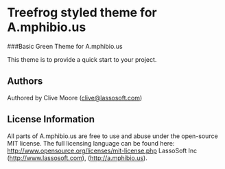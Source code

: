 Treefrog styled theme for A.mphibio.us
===============================================

###Basic Green Theme for A.mphibio.us

This theme is to provide a quick start to your project.

## Authors

Authored by Clive Moore (clive@lassosoft.com) 

## License Information

All parts of A.mphibio.us are free to use and abuse under the open-source MIT license.
The full licensing language can be found here: http://www.opensource.org/licenses/mit-license.php
LassoSoft Inc (http://www.lassosoft.com), (http://a.mphibio.us).